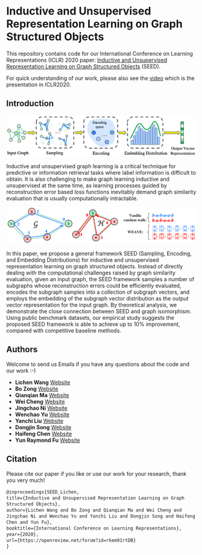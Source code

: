 # Inductive and Unsupervised Representation Learning on Graph Structured Objects
This repository contains code for our International Conference on Learning Representations (ICLR) 2020 paper: [Inductive and Unsupervised Representation Learning on Graph Structured Objects](https://openreview.net/pdf?id=rkem91rtDB) (SEED).

For quick understanding of our work, please also see the [video](https://iclr.cc/virtual_2020/poster_rkem91rtDB.html) which is the presentation in ICLR2020.

## Introduction
<div align="center">
    <img src="presentations/SEED_framework.png", width="800">
</div>

Inductive and unsupervised graph learning is a critical technique for predictive or information retrieval tasks where label information is difficult to obtain. It is also challenging to make graph learning inductive and unsupervised at the same time, as learning processes guided by reconstruction error based loss functions inevitably demand graph similarity evaluation that is usually computationally intractable.

<div align="center">
    <img src="presentations/SEED_encoding.png", width="800">
</div>

In this paper, we propose a general framework SEED (Sampling, Encoding, and Embedding Distributions) for inductive and unsupervised representation learning on graph structured objects. Instead of directly dealing with the computational challenges raised by graph similarity evaluation, given an input graph, the SEED framework samples a number of subgraphs whose reconstruction errors could be efficiently evaluated, encodes the subgraph samples into a collection of subgraph vectors, and employs the embedding of the subgraph vector distribution as the output vector representation for the input graph. By theoretical analysis, we demonstrate the close connection between SEED and graph isomorphism. Using public benchmark datasets, our empirical study suggests the proposed SEED framework is able to achieve up to 10% improvement, compared with competitive baseline methods.

## Authors
Welcome to send us Emails if you have any questions about the code and our work :-)
* **Lichen Wang** [Website](https://sites.google.com/site/lichenwang123/)
* **Bo Zong** [Website](http://www.nec-labs.com/bo-zong)
* **Qianqian Ma** [Website](https://sites.google.com/a/bu.edu/qianqianma/)
* **Wei Cheng** [Website](https://chengw07.github.io/)
* **Jingchao Ni** [Website](https://nijingchao.github.io/)
* **Wenchao Yu** [Website](http://www.nec-labs.com/wenchao-yu)
* **Yanchi Liu** [Website](http://www.nec-labs.com/yanchi-liu)
* **Dongjin Song** [Website](http://www.nec-labs.com/dongjin-song)
* **Haifeng Chen** [Website](http://www.nec-labs.com/haifeng-chen)
* **Yun Raymond Fu** [Website](http://www1.ece.neu.edu/~yunfu/)

## Citation
Please cite our paper if you like or use our work for your research, thank you very much!
```
@inproceedings{SEED_Lichen,
title={Inductive and Unsupervised Representation Learning on Graph Structured Objects},
author={Lichen Wang and Bo Zong and Qianqian Ma and Wei Cheng and Jingchao Ni and Wenchao Yu and Yanchi Liu and Dongjin Song and Haifeng Chen and Yun Fu},
booktitle={International Conference on Learning Representations},
year={2020},
url={https://openreview.net/forum?id=rkem91rtDB}
}
```

